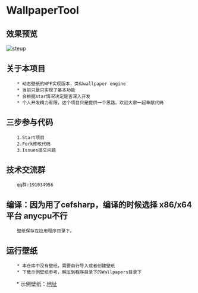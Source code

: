 # WallpaperTool

## 效果预览
![steup](https://github.com/WallpaperTools/WallpaperTool/blob/master/example.gif)
## 关于本项目
        * 动态壁纸的WPF实现版本，类似wallpaper engine
        * 当前只是只实现了基本功能
        * 会根据star情况决定是否深入开发
        * 个人开发精力有限，这个项目只是提供一个思路。欢迎大家一起奉献代码

## 三步参与代码
        1.Start项目
        2.Fork修改代码
        3.Issues提交问题

## 技术交流群
        qq群:191034956


## 编译：因为用了cefsharp，编译的时候选择 x86/x64平台 anycpu不行
        壁纸保存在应用程序目录下。

## 运行壁纸
        * 本仓库中没有壁纸，需要自行导入或者创建壁纸
        * 下载示例壁纸参考，解压到程序目录下的Wallpapers目录下
        * 示例壁纸：[地址](https://github.com/WallpaperTools/WallpaperTool.Example.DynamicWallpaper")


